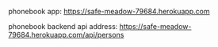phonebook app:
https://safe-meadow-79684.herokuapp.com


phonebook backend api address:
https://safe-meadow-79684.herokuapp.com/api/persons